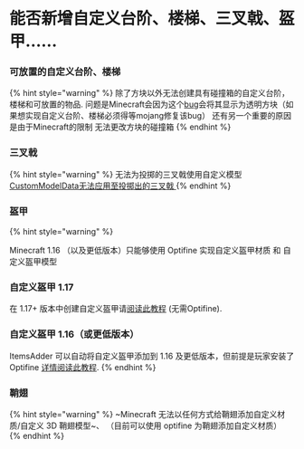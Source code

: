 # 能否新增自定义台阶、楼梯、三叉戟、盔甲……

### 可放置的自定义台阶、楼梯

{% hint style="warning" %}
 除了方块以外无法创建具有碰撞箱的自定义台阶，楼梯和可放置的物品.
 问题是Minecraft会因为这个[bug](https://bugs.mojang.com/browse/MC-54254)会将其显示为透明方块（如果想实现自定义台阶、楼梯必须得等mojang修复该bug）
 还有另一个重要的原因是由于Minecraft的限制 无法更改方块的碰撞箱
{% endhint %}

### 三叉戟

{% hint style="warning" %}
无法为投掷的三叉戟使用自定义模型 [CustomModelData无法应用至投掷出的三叉戟 ](https://bugs.mojang.com/browse/MC-155286)
{% endhint %}

### 盔甲

{% hint style="warning" %}

Minecraft 1.16 （以及更低版本）只能够使用 Optifine 实现自定义盔甲材质 和 自定义盔甲模型


### 自定义盔甲 1.17

在 1.17+ 版本中创建自定义盔甲请[阅读此教程](../../plugin-usage/adding-content/armors/texture.md) (无需Optifine).

### 自定义盔甲 1.16（或更低版本）

ItemsAdder 可以自动将自定义盔甲添加到 1.16 及更低版本，但前提是玩家安装了 Optifine [详情阅读此教程](../../plugin-usage/adding-content/armors/texture.md).
{% endhint %}

### 鞘翅

{% hint style="warning" %}
~Minecraft 无法以任何方式给鞘翅添加自定义材质/自定义 3D 鞘翅模型~、
（目前可以使用 optifine 为鞘翅添加自定义材质）
{% endhint %}
